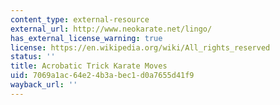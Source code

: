 ```yaml
---
content_type: external-resource
external_url: http://www.neokarate.net/lingo/
has_external_license_warning: true
license: https://en.wikipedia.org/wiki/All_rights_reserved
status: ''
title: Acrobatic Trick Karate Moves
uid: 7069a1ac-64e2-4b3a-bec1-d0a7655d41f9
wayback_url: ''
---
```

